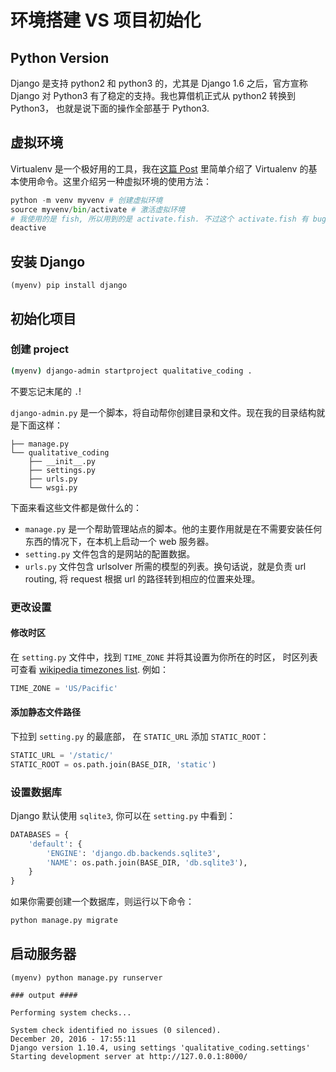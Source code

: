 # 环境搭建 VS 项目初始化

## Python Version

Django 是支持 python2 和 python3 的，尤其是 Django 1.6 之后，官方宣称 Django 对 Python3 有了稳定的支持。我也算借机正式从 python2 转换到 Python3， 也就是说下面的操作全部基于 Python3.

## 虚拟环境

Virtualenv 是一个极好用的工具，我在[这篇 Post](http://suzywu2014.github.io/python/2016/06/15/virtualenv-wiki) 里简单介绍了 Virtualenv 的基本使用命令。这里介绍另一种虚拟环境的使用方法：

```python
python -m venv myvenv # 创建虚拟环境
source myvenv/bin/activate # 激活虚拟环境
# 我使用的是 fish, 所以用到的是 activate.fish. 不过这个 activate.fish 有 bug, 大家根据错误提示删掉两个 $ 就好。
deactive
```

## 安装 Django

```
(myenv) pip install django
```

## 初始化项目

### 创建 project

```bash
(myenv) django-admin startproject qualitative_coding .
```

不要忘记末尾的 `.`!

`django-admin.py` 是一个脚本，将自动帮你创建目录和文件。现在我的目录结构就是下面这样：

```
├── manage.py
└── qualitative_coding
    ├── __init__.py
    ├── settings.py
    ├── urls.py
    └── wsgi.py
```

下面来看这些文件都是做什么的：

+ `manage.py` 是一个帮助管理站点的脚本。他的主要作用就是在不需要安装任何东西的情况下，在本机上启动一个 web 服务器。
+ `setting.py` 文件包含的是网站的配置数据。
+ `urls.py` 文件包含 urlsolver 所需的模型的列表。换句话说，就是负责 url routing, 将 request 根据 url 的路径转到相应的位置来处理。

### 更改设置

#### 修改时区

在 `setting.py` 文件中，找到 `TIME_ZONE` 并将其设置为你所在的时区， 时区列表可查看 [wikipedia timezones list](https://www.wikiwand.com/en/List_of_tz_database_time_zones). 例如：

```python
TIME_ZONE = 'US/Pacific'
```

#### 添加静态文件路径

下拉到 `setting.py` 的最底部， 在 `STATIC_URL` 添加 `STATIC_ROOT`：

```python
STATIC_URL = '/static/'
STATIC_ROOT = os.path.join(BASE_DIR, 'static')
```

### 设置数据库

Django 默认使用 `sqlite3`, 你可以在 `setting.py` 中看到：

```python
DATABASES = {
    'default': {
        'ENGINE': 'django.db.backends.sqlite3',
        'NAME': os.path.join(BASE_DIR, 'db.sqlite3'),
    }
}
```

如果你需要创建一个数据库，则运行以下命令：

```bash
python manage.py migrate
```

## 启动服务器

```
(myenv) python manage.py runserver

### output ####

Performing system checks...

System check identified no issues (0 silenced).
December 20, 2016 - 17:55:11
Django version 1.10.4, using settings 'qualitative_coding.settings'
Starting development server at http://127.0.0.1:8000/
```
